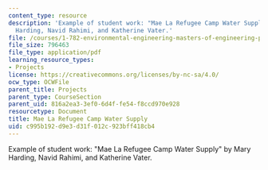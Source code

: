 ```yaml
---
content_type: resource
description: 'Example of student work: "Mae La Refugee Camp Water Supply" by Mary
  Harding, Navid Rahimi, and Katherine Vater.'
file: /courses/1-782-environmental-engineering-masters-of-engineering-project-fall-2007-spring-2008/c995b192d9e3d31f012c923bff418cb4_fall_thai.pdf
file_size: 796463
file_type: application/pdf
learning_resource_types:
- Projects
license: https://creativecommons.org/licenses/by-nc-sa/4.0/
ocw_type: OCWFile
parent_title: Projects
parent_type: CourseSection
parent_uid: 816a2ea3-3ef0-6d4f-fe54-f8ccd970e928
resourcetype: Document
title: Mae La Refugee Camp Water Supply
uid: c995b192-d9e3-d31f-012c-923bff418cb4
---
```

Example of student work: "Mae La Refugee Camp Water Supply" by Mary Harding, Navid Rahimi, and Katherine Vater.